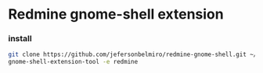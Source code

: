 Redmine gnome-shell extension
=======

### install
```bash
git clone https://github.com/jefersonbelmiro/redmine-gnome-shell.git ~/.local/share/gnome-shell/extensions/redmine
gnome-shell-extension-tool -e redmine
```
